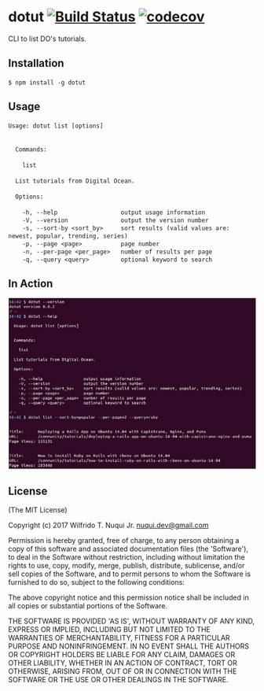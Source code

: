 # dotut [![Build Status](https://semaphoreci.com/api/v1/wnuqui/dotut/branches/master/shields_badge.svg)](https://semaphoreci.com/wnuqui/dotut) [![codecov](https://codecov.io/gh/wnuqui/dotut/branch/master/graph/badge.svg)](https://codecov.io/gh/wnuqui/dotut)

CLI to list DO's tutorials.

## Installation

    $ npm install -g dotut

## Usage

```
Usage: dotut list [options]


  Commands:

    list

  List tutorials from Digital Ocean.

  Options:

    -h, --help                  output usage information
    -V, --version               output the version number
    -s, --sort-by <sort_by>     sort results (valid values are: newest, popular, trending, series)
    -p, --page <page>           page number
    -n, --per-page <per_page>   number of results per page
    -q, --query <query>         optional keyword to search
```

## In Action

![dotut in action](dotut.png)

## License

(The MIT License)

Copyright (c) 2017 Wilfrido T. Nuqui Jr. nuqui.dev@gmail.com

Permission is hereby granted, free of charge, to any person obtaining
a copy of this software and associated documentation files (the
'Software'), to deal in the Software without restriction, including
without limitation the rights to use, copy, modify, merge, publish,
distribute, sublicense, and/or sell copies of the Software, and to
permit persons to whom the Software is furnished to do so, subject to
the following conditions:

The above copyright notice and this permission notice shall be
included in all copies or substantial portions of the Software.

THE SOFTWARE IS PROVIDED 'AS IS', WITHOUT WARRANTY OF ANY KIND,
EXPRESS OR IMPLIED, INCLUDING BUT NOT LIMITED TO THE WARRANTIES OF
MERCHANTABILITY, FITNESS FOR A PARTICULAR PURPOSE AND NONINFRINGEMENT.
IN NO EVENT SHALL THE AUTHORS OR COPYRIGHT HOLDERS BE LIABLE FOR ANY
CLAIM, DAMAGES OR OTHER LIABILITY, WHETHER IN AN ACTION OF CONTRACT,
TORT OR OTHERWISE, ARISING FROM, OUT OF OR IN CONNECTION WITH THE
SOFTWARE OR THE USE OR OTHER DEALINGS IN THE SOFTWARE.
